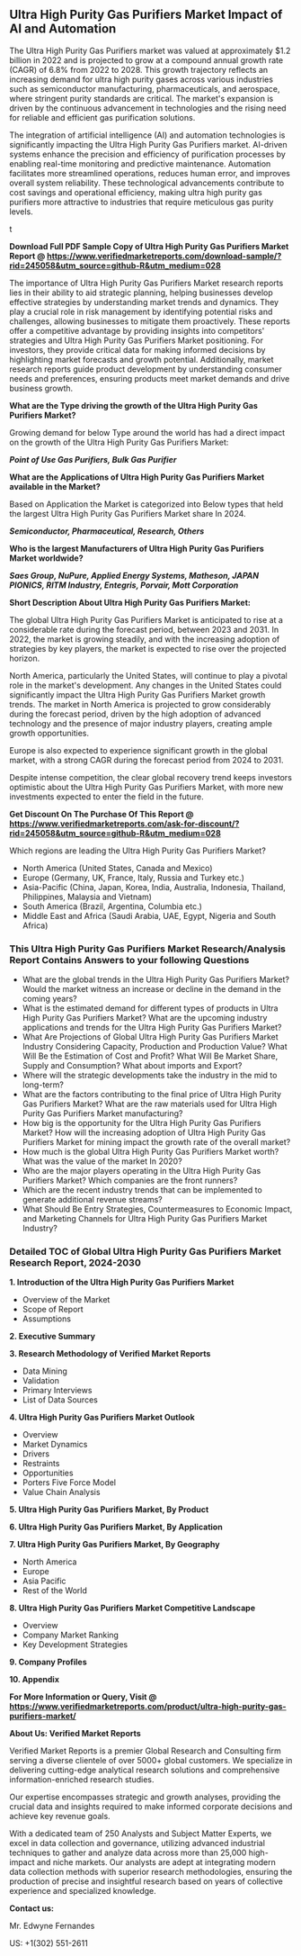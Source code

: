 <h2>Ultra High Purity Gas Purifiers Market Impact of AI and Automation</h2><p>The Ultra High Purity Gas Purifiers market was valued at approximately $1.2 billion in 2022 and is projected to grow at a compound annual growth rate (CAGR) of 6.8% from 2022 to 2028. This growth trajectory reflects an increasing demand for ultra high purity gases across various industries such as semiconductor manufacturing, pharmaceuticals, and aerospace, where stringent purity standards are critical. The market's expansion is driven by the continuous advancement in technologies and the rising need for reliable and efficient gas purification solutions.</p><p>The integration of artificial intelligence (AI) and automation technologies is significantly impacting the Ultra High Purity Gas Purifiers market. AI-driven systems enhance the precision and efficiency of purification processes by enabling real-time monitoring and predictive maintenance. Automation facilitates more streamlined operations, reduces human error, and improves overall system reliability. These technological advancements contribute to cost savings and operational efficiency, making ultra high purity gas purifiers more attractive to industries that require meticulous gas purity levels.</p>t</p><p id="" class=""><strong>Download Full PDF Sample Copy of Ultra High Purity Gas Purifiers Market Report @ <a href="https://www.verifiedmarketreports.com/download-sample/?rid=245058&utm_source=github-R&utm_medium=028" target="_blank">https://www.verifiedmarketreports.com/download-sample/?rid=245058&utm_source=github-R&utm_medium=028</a></strong></p><p>The importance of&nbsp;Ultra High Purity Gas Purifiers Market research reports lies in their ability to aid strategic planning, helping businesses develop effective strategies by understanding market trends and dynamics. They play a crucial role in risk management by identifying potential risks and challenges, allowing businesses to mitigate them proactively. These reports offer a competitive advantage by providing insights into competitors' strategies and Ultra High Purity Gas Purifiers Market positioning. For investors, they provide critical data for making informed decisions by highlighting market forecasts and growth potential. Additionally, market research reports guide product development by understanding consumer needs and preferences, ensuring products meet market demands and drive business growth.</p><p><strong>What are the&nbsp;Type driving the growth of the Ultra High Purity Gas Purifiers Market?</strong></p><p id="" class="">Growing demand for below Type around the world has had a direct impact on the growth of the Ultra High Purity Gas Purifiers Market:</p><em><strong>Point of Use Gas Purifiers, Bulk Gas Purifier</strong></em></p><strong>What are the&nbsp;Applications&nbsp;of Ultra High Purity Gas Purifiers Market available in the Market?</strong></p><p id="" class="">Based on Application the Market is categorized into Below types that held the largest Ultra High Purity Gas Purifiers Market share In 2024.</p><em><strong>Semiconductor, Pharmaceutical, Research, Others</strong></em></p><strong>Who is the largest Manufacturers of Ultra High Purity Gas Purifiers Market worldwide?</strong></p><p><em><strong>Saes Group, NuPure, Applied Energy Systems, Matheson, JAPAN PIONICS, RITM Industry, Entegris, Porvair, Mott Corporation</strong></em></p><p id="" class=""><strong>Short Description About Ultra High Purity Gas Purifiers Market:</strong></p><p>The global Ultra High Purity Gas Purifiers Market is anticipated to rise at a considerable rate during the forecast period, between 2023 and 2031. In 2022, the market is growing steadily, and with the increasing adoption of strategies by key players, the market is expected to rise over the projected horizon.</p><p>North America, particularly the United States, will continue to play a pivotal role in the market's development. Any changes in the United States could significantly impact the Ultra High Purity Gas Purifiers Market growth trends. The market in North America is projected to grow considerably during the forecast period, driven by the high adoption of advanced technology and the presence of major industry players, creating ample growth opportunities.</p><p>Europe is also expected to experience significant growth in the global market, with a strong CAGR during the forecast period from 2024 to 2031.</p><p>Despite intense competition, the clear global recovery trend keeps investors optimistic about the Ultra High Purity Gas Purifiers Market, with more new investments expected to enter the field in the future.</p><p id="" class=""><strong>Get Discount On The Purchase Of This Report @ <a href="https://www.verifiedmarketreports.com/ask-for-discount/?rid=245058&utm_source=github-R&utm_medium=028" target="_blank">https://www.verifiedmarketreports.com/ask-for-discount/?rid=245058&utm_source=github-R&utm_medium=028</a></strong></p>Which regions are leading the Ultra High Purity Gas Purifiers Market?</p><ul><li>North America (United States, Canada and Mexico)</li><li>Europe (Germany, UK, France, Italy, Russia and Turkey etc.)</li><li>Asia-Pacific (China, Japan, Korea, India, Australia, Indonesia, Thailand, Philippines, Malaysia and Vietnam)</li><li>South America (Brazil, Argentina, Columbia etc.)</li><li>Middle East and Africa (Saudi Arabia, UAE, Egypt, Nigeria and South Africa)</li></ul><h3 id="" class="">This Ultra High Purity Gas Purifiers Market Research/Analysis Report Contains Answers to your following Questions</h3><ul><li>What are the global trends in the Ultra High Purity Gas Purifiers Market? Would the market witness an increase or decline in the demand in the coming years?</li><li>What is the estimated demand for different types of products in Ultra High Purity Gas Purifiers Market? What are the upcoming industry applications and trends for the Ultra High Purity Gas Purifiers Market?</li><li>What Are Projections of Global Ultra High Purity Gas Purifiers Market Industry Considering Capacity, Production and Production Value? What Will Be the Estimation of Cost and Profit? What Will Be Market Share, Supply and Consumption? What about imports and Export?</li><li>Where will the strategic developments take the industry in the mid to long-term?</li><li>What are the factors contributing to the final price of Ultra High Purity Gas Purifiers Market? What are the raw materials used for Ultra High Purity Gas Purifiers Market manufacturing?</li><li>How big is the opportunity for the Ultra High Purity Gas Purifiers Market? How will the increasing adoption of Ultra High Purity Gas Purifiers Market for mining impact the growth rate of the overall market?</li><li>How much is the global Ultra High Purity Gas Purifiers Market worth? What was the value of the market In 2020?</li><li>Who are the major players operating in the Ultra High Purity Gas Purifiers Market? Which companies are the front runners?</li><li>Which are the recent industry trends that can be implemented to generate additional revenue streams?</li><li>What Should Be Entry Strategies, Countermeasures to Economic Impact, and Marketing Channels for Ultra High Purity Gas Purifiers Market Industry?</li></ul><h3 id="" class="">Detailed TOC of Global Ultra High Purity Gas Purifiers Market Research Report, 2024-2030</h3><p id="" class=""><strong>1. Introduction of the Ultra High Purity Gas Purifiers Market</strong></p><ul><li>Overview of the Market</li><li>Scope of Report</li><li>Assumptions</li></ul><p id="" class=""><strong>2. Executive Summary</strong></p><p id="" class=""><strong>3. Research Methodology of Verified Market Reports</strong></p><ul><li>Data Mining</li><li>Validation</li><li>Primary Interviews</li><li>List of Data Sources</li></ul><p id="" class=""><strong>4. Ultra High Purity Gas Purifiers Market Outlook</strong></p><ul><li>Overview</li><li>Market Dynamics</li><li>Drivers</li><li>Restraints</li><li>Opportunities</li><li>Porters Five Force Model</li><li>Value Chain Analysis</li></ul><p id="" class=""><strong>5. Ultra High Purity Gas Purifiers Market, By Product</strong></p><p id="" class=""><strong>6. Ultra High Purity Gas Purifiers Market, By Application</strong></p><p id="" class=""><strong>7. Ultra High Purity Gas Purifiers Market, By Geography</strong></p><ul><li>North America</li><li>Europe</li><li>Asia Pacific</li><li>Rest of the World</li></ul><p id="" class=""><strong>8. Ultra High Purity Gas Purifiers Market Competitive Landscape</strong></p><ul><li>Overview</li><li>Company Market Ranking</li><li>Key Development Strategies</li></ul><p id="" class=""><strong>9. Company Profiles</strong></p><p id="" class=""><strong>10. Appendix</strong></p><p id="" class=""><strong>For More Information or Query, Visit @ <a href="https://www.verifiedmarketreports.com/product/ultra-high-purity-gas-purifiers-market/" target="_blank">https://www.verifiedmarketreports.com/product/ultra-high-purity-gas-purifiers-market/</a></strong></p><p id="" class=""><strong>About Us: Verified Market Reports</strong></p><p id="" class="">Verified Market Reports is a premier Global Research and Consulting firm serving a diverse clientele of over 5000+ global customers. We specialize in delivering cutting-edge analytical research solutions and comprehensive information-enriched research studies.</p><p id="" class="">Our expertise encompasses strategic and growth analyses, providing the crucial data and insights required to make informed corporate decisions and achieve key revenue goals.</p><p id="" class="">With a dedicated team of 250 Analysts and Subject Matter Experts, we excel in data collection and governance, utilizing advanced industrial techniques to gather and analyze data across more than 25,000 high-impact and niche markets. Our analysts are adept at integrating modern data collection methods with superior research methodologies, ensuring the production of precise and insightful research based on years of collective experience and specialized knowledge.</p><p id="" class=""><strong>Contact us:</strong></p><p id="" class="">Mr. Edwyne Fernandes</p><p id="" class="">US: +1(302) 551-2611</p>